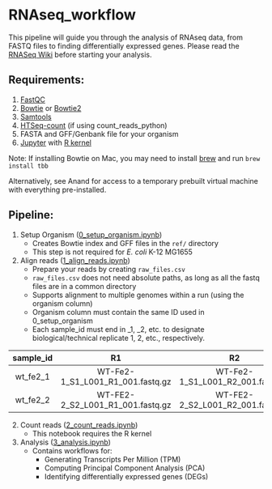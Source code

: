 # RNAseq_workflow
This pipeline will guide you through the analysis of RNAseq data, from FASTQ files to finding differentially expressed genes. Please read the [RNASeq Wiki](https://github.com/SBRG/SBRG_wiki/wiki/RNA-seq-Processing) before starting your analysis.

## Requirements:
1. [FastQC](http://www.bioinformatics.babraham.ac.uk/projects/fastqc/)
1. [Bowtie](http://bowtie-bio.sourceforge.net/index.shtml) or [Bowtie2](http://bowtie-bio.sourceforge.net/bowtie2/index.shtml)
1. [Samtools](http://www.htslib.org/)
1. [HTSeq-count](http://www-huber.embl.de/HTSeq/doc/install.html#install) (if using count_reads_python)
1. FASTA and GFF/Genbank file for your organism
1. [Jupyter](http://jupyter.org/install.html) with [R kernel](https://irkernel.github.io/)

Note: If installing Bowtie on Mac, you may need to install [brew](https://brew.sh/) and run `brew install tbb`

Alternatively, see Anand for access to a temporary prebuilt virtual machine with everything pre-installed.

## Pipeline:
1. Setup Organism ([0_setup_organism.ipynb](https://github.com/SBRG/RNAseq_workflow/blob/master/0_setup_organism.ipynb))
    * Creates Bowtie index and GFF files in the `ref/` directory
    * This step is not required for _E. coli_ K-12 MG1655
1. Align reads ([1_align_reads.ipynb](https://github.com/SBRG/RNAseq_workflow/blob/master/1_align_reads.ipynb))
    * Prepare your reads by creating `raw_files.csv`
    * `raw_files.csv` does not need absolute paths, as long as all the fastq files are in a common directory
    * Supports alignment to multiple genomes within a run (using the organism column)
    * Organism column must contain the same ID used in 0_setup_organism
    * Each sample_id must end in _1, _2, etc. to designate biological/technical replicate 1, 2, etc., respectively.
    
| sample_id | R1  | R2  | organism |
|:----------:|:---:|:---:|:--------:|
| wt_fe2_1	| WT-Fe2-1_S1_L001_R1_001.fastq.gz | WT-Fe2-1_S1_L001_R2_001.fastq.gz | MG1655 |
|	wt_fe2_2	| WT-FE2-2_S2_L001_R1_001.fastq.gz | WT-FE2-2_S2_L001_R2_001.fastq.gz | MG1655 |

2. Count reads ([2_count_reads.ipynb](https://github.com/SBRG/RNAseq_workflow/blob/master/2_count_reads.ipynb))
    * This notebook requires the R kernel
3. Analysis ([3_analysis.ipynb](https://github.com/SBRG/RNAseq_workflow/blob/master/3_analysis.ipynb))
    * Contains workflows for:
        * Generating Transcripts Per Million (TPM)
        * Computing Principal Component Analysis (PCA)
        * Identifying differentially expressed genes (DEGs)

